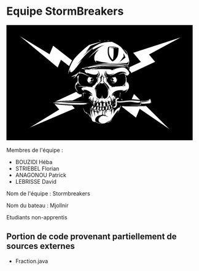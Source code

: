 # Equipe StormBreakers

![Drapeau de l'équipe](flag.png?raw=true)

Membres de l'équipe :

- BOUZIDI Héba
- STRIEBEL Florian
- ANAGONOU Patrick
- LEBRISSE David

Nom de l'équipe : Stormbreakers

Nom du bateau : Mjollnir

Etudiants non-apprentis

## Portion de code provenant partiellement de sources externes

- Fraction.java
